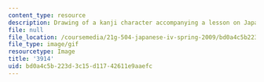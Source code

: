 ```yaml
---
content_type: resource
description: Drawing of a kanji character accompanying a lesson on Japanese.
file: null
file_location: /coursemedia/21g-504-japanese-iv-spring-2009/bd0a4c5b223d3c15d11742611e9aaefc_3914.gif
file_type: image/gif
resourcetype: Image
title: '3914'
uid: bd0a4c5b-223d-3c15-d117-42611e9aaefc
---
```

